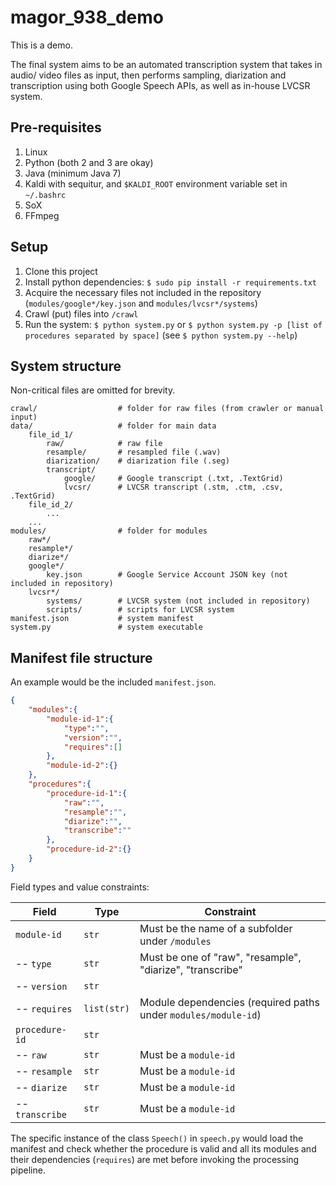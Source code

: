 # magor_938_demo

This is a demo.

The final system aims to be an automated transcription system that takes in audio/ video files as input, then performs sampling, diarization and transcription using both Google Speech APIs, as well as in-house LVCSR system.

## Pre-requisites

1. Linux
1. Python (both 2 and 3 are okay)
1. Java (minimum Java 7)
1. Kaldi with sequitur, and `$KALDI_ROOT` environment variable set in `~/.bashrc`
1. SoX
1. FFmpeg

## Setup

1. Clone this project
1. Install python dependencies: `$ sudo pip install -r requirements.txt`
1. Acquire the necessary files not included in the repository (`modules/google*/key.json` and `modules/lvcsr*/systems`)
1. Crawl (put) files into `/crawl`
1. Run the system: `$ python system.py` or `$ python system.py -p [list of procedures separated by space]` (see `$ python system.py --help`)

## System structure

Non-critical files are omitted for brevity.

```
crawl/                  # folder for raw files (from crawler or manual input)
data/                   # folder for main data 
    file_id_1/
        raw/            # raw file
        resample/       # resampled file (.wav)
        diarization/    # diarization file (.seg)
        transcript/
            google/     # Google transcript (.txt, .TextGrid)
            lvcsr/      # LVCSR transcript (.stm, .ctm, .csv, .TextGrid)
    file_id_2/
        ...
    ...
modules/                # folder for modules
    raw*/
    resample*/
    diarize*/
    google*/
        key.json        # Google Service Account JSON key (not included in repository)
    lvcsr*/
        systems/        # LVCSR system (not included in repository)
        scripts/        # scripts for LVCSR system
manifest.json           # system manifest
system.py               # system executable
```

## Manifest file structure

An example would be the included `manifest.json`.

```json
{
    "modules":{
        "module-id-1":{
            "type":"",
            "version":"",
            "requires":[]
        },
        "module-id-2":{}
    },
    "procedures":{
        "procedure-id-1":{
            "raw":"",
            "resample":"",
            "diarize":"",
            "transcribe":""
        },
        "procedure-id-2":{}
    }
}
```

Field types and value constraints:

| Field | Type | Constraint
| --- | --- | --- 
| `module-id` | `str` | Must be the name of a subfolder under `/modules`
| -- `type` | `str` | Must be one of "raw", "resample", "diarize", "transcribe"
| -- `version` | `str` |
| -- `requires` | `list(str)` | Module dependencies (required paths under `modules/module-id`)
| `procedure-id` | `str` | 
| -- `raw` | `str` | Must be a `module-id`
| -- `resample` | `str` | Must be a `module-id`
| -- `diarize` | `str` | Must be a `module-id`
| -- `transcribe` | `str` | Must be a `module-id`

The specific instance of the class `Speech()` in `speech.py` would load the manifest and check whether the procedure is valid and all its modules and their dependencies (`requires`) are met before invoking the processing pipeline.